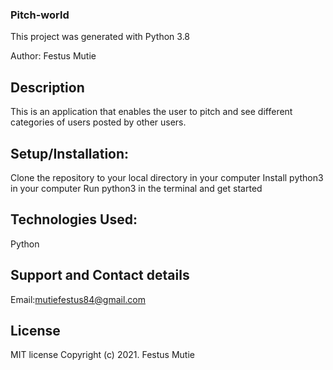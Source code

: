 ### Pitch-world
This project was generated with Python 3.8

Author:
Festus Mutie

## Description
This is an application that enables the user to pitch and see  different categories of users posted by other users.

## Setup/Installation:
Clone the repository to your local directory in your computer
Install python3 in your computer
Run python3 in the terminal and get started
## Technologies Used:
Python

## Support and Contact details
Email:mutiefestus84@gmail.com

## License
MIT license Copyright (c) 2021. Festus Mutie